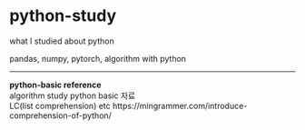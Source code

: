 # python-study
what I studied about python <br>

pandas, numpy, pytorch, algorithm with python


<hr>
<p>
  <b>python-basic reference</b> <br>
  algorithm study python basic 자료<br>
  LC(list comprehension) etc https://mingrammer.com/introduce-comprehension-of-python/
</p>
